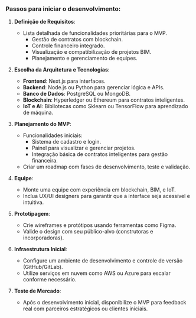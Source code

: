 ### Passos para iniciar o desenvolvimento:
1. **Definição de Requisitos**:
   - Lista detalhada de funcionalidades prioritárias para o MVP.
     - Gestão de contratos com blockchain.
     - Controle financeiro integrado.
     - Visualização e compatibilização de projetos BIM.
     - Planejamento e gerenciamento de equipes.

2. **Escolha da Arquitetura e Tecnologias**:
   - **Frontend**: Next.js para interfaces.
   - **Backend**: Node.js ou Python para gerenciar lógica e APIs.
   - **Banco de Dados**: PostgreSQL ou MongoDB.
   - **Blockchain**: Hyperledger ou Ethereum para contratos inteligentes.
   - **IoT e AI**: Bibliotecas como Sklearn ou TensorFlow para aprendizado de máquina.

3. **Planejamento do MVP**:
   - Funcionalidades iniciais:
     - Sistema de cadastro e login.
     - Painel para visualizar e gerenciar projetos.
     - Integração básica de contratos inteligentes para gestão financeira.
   - Criar um roadmap com fases de desenvolvimento, teste e validação.

4. **Equipe**:
   - Monte uma equipe com experiência em blockchain, BIM, e IoT.
   - Inclua UX/UI designers para garantir que a interface seja acessível e intuitiva.

5. **Prototipagem**:
   - Crie wireframes e protótipos usando ferramentas como Figma.
   - Valide o design com seu público-alvo (construtoras e incorporadoras).

6. **Infraestrutura Inicial**:
   - Configure um ambiente de desenvolvimento e controle de versão (GitHub/GitLab).
   - Utilize serviços em nuvem como AWS ou Azure para escalar conforme necessário.

7. **Teste de Mercado**:
   - Após o desenvolvimento inicial, disponibilize o MVP para feedback real com parceiros estratégicos ou clientes iniciais.
